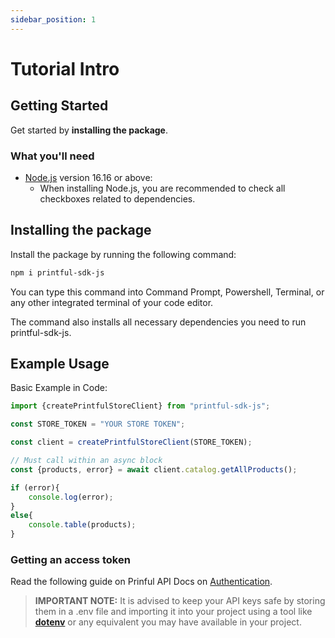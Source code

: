 ```yaml
---
sidebar_position: 1
---
```

# Tutorial Intro

## Getting Started

Get started by **installing the package**.

### What you'll need

- [Node.js](https://nodejs.org/en/download/) version 16.16 or above:
  - When installing Node.js, you are recommended to check all checkboxes related to dependencies.

## Installing the package

Install the package by running the following command:

```bash
npm i printful-sdk-js
```

You can type this command into Command Prompt, Powershell, Terminal, or any other integrated terminal of your code editor.

The command also installs all necessary dependencies you need to run printful-sdk-js.

## Example Usage

Basic Example in Code:

```js
import {createPrintfulStoreClient} from "printful-sdk-js";

const STORE_TOKEN = "YOUR STORE TOKEN";

const client = createPrintfulStoreClient(STORE_TOKEN);

// Must call within an async block
const {products, error} = await client.catalog.getAllProducts();

if (error){
	console.log(error);
}
else{
	console.table(products);
}
```

### Getting an access token

Read the following guide on Prinful API Docs on [Authentication](https://developers.printful.com/docs/?_gl=1*1sbmfdi*_ga*NDMzMTM2Mjk0LjE2ODcyMzU3MDc.*_ga_EZ4XVRL864*MTY4ODc3OTM1NC4xMi4xLjE2ODg3ODEwMzYuMTAuMC4w#tag/Authorization).

> **IMPORTANT NOTE:** It is advised to keep your API keys safe by storing them in a .env file and importing it into your project using a tool like **[dotenv](https://www.npmjs.com/package/dotenv)** or any equivalent you may have available in your project.